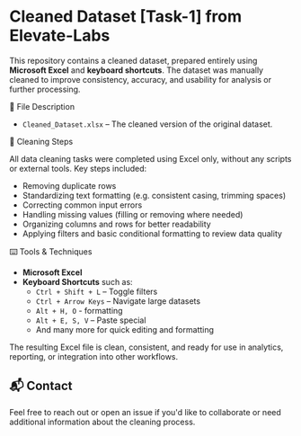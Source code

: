 # Cleaned Dataset [Task-1] from Elevate-Labs
 
This repository contains a cleaned dataset, prepared entirely using **Microsoft Excel** and **keyboard shortcuts**. The dataset was manually cleaned to improve consistency, accuracy, and usability for analysis or further processing.

📄 File Description

- `Cleaned_Dataset.xlsx` – The cleaned version of the original dataset.

🧹 Cleaning Steps

All data cleaning tasks were completed using Excel only, without any scripts or external tools. Key steps included:

- Removing duplicate rows
- Standardizing text formatting (e.g. consistent casing, trimming spaces)
- Correcting common input errors
- Handling missing values (filling or removing where needed)
- Organizing columns and rows for better readability
- Applying filters and basic conditional formatting to review data quality

⌨️ Tools & Techniques

- **Microsoft Excel**
- **Keyboard Shortcuts** such as:
  - `Ctrl + Shift + L` – Toggle filters
  - `Ctrl + Arrow Keys` – Navigate large datasets
  - `Alt + H, O` - formatting
  - `Alt + E, S, V` – Paste special
  - And many more for quick editing and formatting

The resulting Excel file is clean, consistent, and ready for use in analytics, reporting, or integration into other workflows.

## 📬 Contact

Feel free to reach out or open an issue if you'd like to collaborate or need additional information about the cleaning process.


